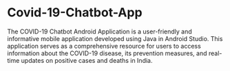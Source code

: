 # Covid-19-Chatbot-App
The COVID-19 Chatbot Android Application is a user-friendly and informative mobile  application developed using Java in Android Studio. This application serves as a comprehensive resource for users to access information about the COVID-19 disease, its prevention measures, and real-time updates on positive cases and deaths in India.
